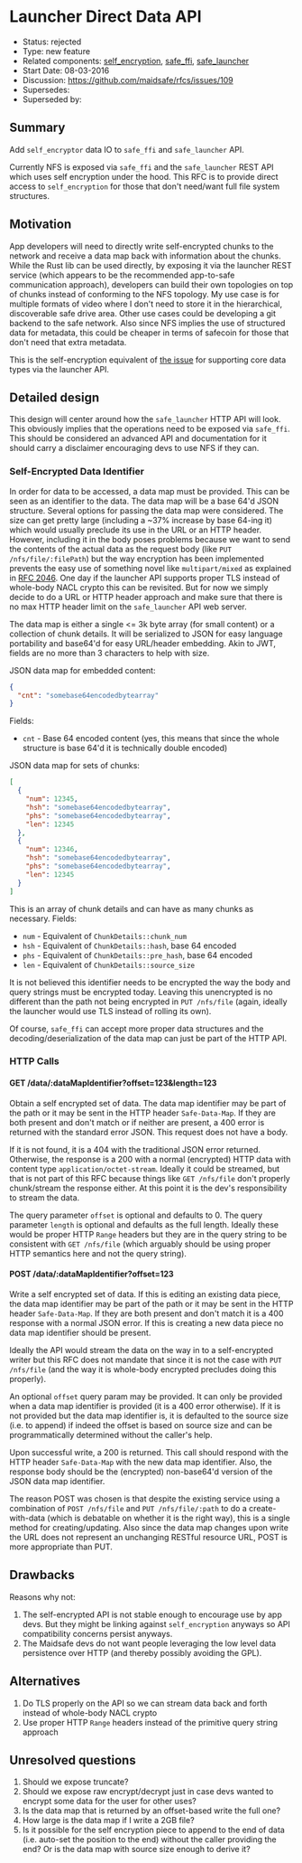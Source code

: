 # Launcher Direct Data API


- Status: rejected
- Type: new feature
- Related components: [self\_encryption](https://github.com/maidsafe/self_encryption),
  [safe\_ffi](https://github.com/maidsafe/safe_ffi), [safe\_launcher](https://github.com/maidsafe/safe_launcher)
- Start Date: 08-03-2016
- Discussion: https://github.com/maidsafe/rfcs/issues/109
- Supersedes:
- Superseded by:

## Summary

Add `self_encryptor` data IO to `safe_ffi` and `safe_launcher` API.

Currently NFS is exposed via `safe_ffi` and the `safe_launcher` REST API which uses self encryption under the hood. This
RFC is to provide direct access to `self_encryption` for those that don't need/want full file system structures.

## Motivation

App developers will need to directly write self-encrypted chunks to the network and receive a data map back with
information about the chunks. While the Rust lib can be used directly, by exposing it via the launcher REST service
(which appears to be the recommended app-to-safe communication approach), developers can build their own topologies on
top of chunks instead of conforming to the NFS topology. My use case is for multiple formats of video where I don't need
to store it in the hierarchical, discoverable safe drive area. Other use cases could be developing a git backend to the
safe network. Also since NFS implies the use of structured data for metadata, this could be cheaper in terms of safecoin
for those that don't need that extra metadata.

This is the self-encryption equivalent of [the issue](https://github.com/maidsafe/rfcs/issues/77) for supporting core
data types via the launcher API.

## Detailed design

This design will center around how the `safe_launcher` HTTP API will look. This obviously implies that the operations
need to be exposed via `safe_ffi`. This should be considered an advanced API and documentation for it should carry a
disclaimer encouraging devs to use NFS if they can.

### Self-Encrypted Data Identifier

In order for data to be accessed, a data map must be provided. This can be seen as an identifier to the data. The data
map will be a base 64'd JSON structure. Several options for passing the data map were considered. The size can get
pretty large (including a ~37% increase by base 64-ing it) which would usually preclude its use in the URL or an HTTP
header. However, including it in the body poses problems because we want to send the contents of the actual data as the
request body (like `PUT /nfs/file/:filePath`) but the way encryption has been implemented prevents the easy use of
something novel like `multipart/mixed` as explained in [RFC 2046](https://tools.ietf.org/html/rfc2046#section-5.1). One
day if the launcher API supports proper TLS instead of whole-body NACL crypto this can be revisited. But for now we
simply decide to do a URL or HTTP header approach and make sure that there is no max HTTP header limit on the
`safe_launcher` API web server.

The data map is either a single <= 3k byte array (for small content) or a collection of chunk details. It will be
serialized to JSON for easy language portability and base64'd for easy URL/header embedding. Akin to JWT, fields are no
more than 3 characters to help with size.

JSON data map for embedded content:

```json
{
  "cnt": "somebase64encodedbytearray"
}
```

Fields:

* `cnt` - Base 64 encoded content (yes, this means that since the whole structure is base 64'd it is technically double
  encoded)

JSON data map for sets of chunks:

```json
[
  {
    "num": 12345,
    "hsh": "somebase64encodedbytearray",
    "phs": "somebase64encodedbytearray",
    "len": 12345
  },
  {
    "num": 12346,
    "hsh": "somebase64encodedbytearray",
    "phs": "somebase64encodedbytearray",
    "len": 12345
  }
]
```

This is an array of chunk details and can have as many chunks as necessary. Fields:

* `num` - Equivalent of `ChunkDetails::chunk_num`
* `hsh` - Equivalent of `ChunkDetails::hash`, base 64 encoded
* `phs` - Equivalent of `ChunkDetails::pre_hash`, base 64 encoded
* `len` - Equivalent of `ChunkDetails::source_size`

It is not believed this identifier needs to be encrypted the way the body and query strings must be encrypted today.
Leaving this unencrypted is no different than the path not being encrypted in `PUT /nfs/file` (again, ideally the
launcher would use TLS instead of rolling its own).

Of course, `safe_ffi` can accept more proper data structures and the decoding/deserialization of the data map can just
be part of the HTTP API.

### HTTP Calls

#### GET /data/:dataMapIdentifier?offset=123&length=123

Obtain a self encrypted set of data. The data map identifier may be part of the path or it may be sent in the HTTP
header `Safe-Data-Map`. If they are both present and don't match or if neither are present, a 400 error is returned with
the standard error JSON. This request does not have a body.

If it is not found, it is a 404 with the traditional JSON error returned. Otherwise, the response is a 200 with a normal
(encrypted) HTTP data with content type `application/octet-stream`. Ideally it could be streamed, but that is not part
of this RFC because things like `GET /nfs/file` don't properly chunk/stream the response either. At this point it is the
dev's responsibility to stream the data.

The query parameter `offset` is optional and defaults to 0. The query parameter `length` is optional and defaults as the
full length. Ideally these would be proper HTTP `Range` headers but they are in the query string to be consistent with
`GET /nfs/file` (which arguably should be using proper HTTP semantics here and not the query string).

#### POST /data/:dataMapIdentifier?offset=123

Write a self encrypted set of data. If this is editing an existing data piece, the data map identifier may be part of
the path or it may be sent in the HTTP header `Safe-Data-Map`. If they are both present and don't match it is a 400
response with a normal JSON error. If this is creating a new data piece no data map identifier should be present.

Ideally the API would stream the data on the way in to a self-encrypted writer but this RFC does not mandate that since
it is not the case with `PUT /nfs/file` (and the way it is whole-body encrypted precludes doing this properly).

An optional `offset` query param may be provided. It can only be provided when a data map identifier is provided (it is
a 400 error otherwise). If it is not provided but the data map identifier is, it is defaulted to the source size (i.e.
to append) if indeed the offset is based on source size and can be programmatically determined without the caller's
help.

Upon successful write, a 200 is returned. This call should respond with the HTTP header `Safe-Data-Map` with the new
data map identifier. Also, the response body should be the (encrypted) non-base64'd version of the JSON data map
identifier.

The reason POST was chosen is that despite the existing service using a combination of `POST /nfs/file` and
`PUT /nfs/file/:path` to do a create-with-data (which is debatable on whether it is the right way), this is a single
method for creating/updating. Also since the data map changes upon write the URL does not represent an unchanging
RESTful resource URL, POST is more appropriate than PUT.

## Drawbacks

Reasons why not:

1. The self-encrypted API is not stable enough to encourage use by app devs. But they might be linking against
   `self_encryption` anyways so API compatibility concerns persist anyways.
1. The Maidsafe devs do not want people leveraging the low level data persistence over HTTP (and thereby possibly
   avoiding the GPL).

## Alternatives

1. Do TLS properly on the API so we can stream data back and forth instead of whole-body NACL crypto
1. Use proper HTTP `Range` headers instead of the primitive query string approach

## Unresolved questions

1. Should we expose truncate?
1. Should we expose raw encrypt/decrypt just in case devs wanted to encrypt some data for the user for other uses?
1. Is the data map that is returned by an offset-based write the full one?
1. How large is the data map if I write a 2GB file?
1. Is it possible for the self encryption piece to append to the end of data (i.e. auto-set the position to the end)
   without the caller providing the end? Or is the data map with source size enough to derive it?
